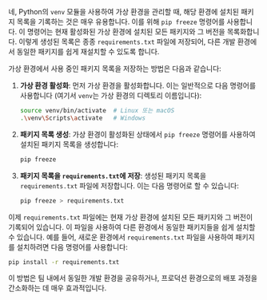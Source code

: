 네, Python의 `venv` 모듈을 사용하여 가상 환경을 관리할 때, 해당 환경에 설치된 패키지 목록을 기록하는 것은 매우 유용합니다. 이를 위해 `pip freeze` 명령어를 사용합니다. 이 명령어는 현재 활성화된 가상 환경에 설치된 모든 패키지와 그 버전을 목록화합니다. 이렇게 생성된 목록은 종종 `requirements.txt` 파일에 저장되어, 다른 개발 환경에서 동일한 패키지를 쉽게 재설치할 수 있도록 합니다.

가상 환경에서 사용 중인 패키지 목록을 저장하는 방법은 다음과 같습니다:

1. **가상 환경 활성화**:
   먼저 가상 환경을 활성화합니다. 이는 일반적으로 다음 명령어를 사용합니다 (여기서 `venv`는 가상 환경의 디렉토리 이름입니다):
   ```bash
   source venv/bin/activate  # Linux 또는 macOS
   .\venv\Scripts\activate   # Windows
   ```

2. **패키지 목록 생성**:
   가상 환경이 활성화된 상태에서 `pip freeze` 명령어를 사용하여 설치된 패키지 목록을 생성합니다:
   ```bash
   pip freeze
   ```

3. **패키지 목록을 `requirements.txt`에 저장**:
   생성된 패키지 목록을 `requirements.txt` 파일에 저장합니다. 이는 다음 명령어로 할 수 있습니다:
   ```bash
   pip freeze > requirements.txt
   ```

이제 `requirements.txt` 파일에는 현재 가상 환경에 설치된 모든 패키지와 그 버전이 기록되어 있습니다. 이 파일을 사용하여 다른 환경에서 동일한 패키지들을 쉽게 설치할 수 있습니다. 예를 들어, 새로운 환경에서 `requirements.txt` 파일을 사용하여 패키지를 설치하려면 다음 명령어를 사용합니다:

```bash
pip install -r requirements.txt
```

이 방법은 팀 내에서 동일한 개발 환경을 공유하거나, 프로덕션 환경으로의 배포 과정을 간소화하는 데 매우 효과적입니다.
